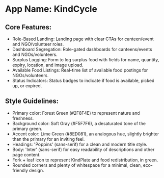 # **App Name**: KindCycle

## Core Features:

- Role-Based Landing: Landing page with clear CTAs for canteen/event and NGO/volunteer roles.
- Dashboard Segregation: Role-gated dashboards for canteens/events and NGOs/volunteers.
- Surplus Logging: Form to log surplus food with fields for name, quantity, expiry, location, and image upload.
- Available Food Listings: Real-time list of available food postings for NGOs/volunteers.
- Status Indicators: Status badges to indicate if food is available, picked up, or expired.

## Style Guidelines:

- Primary color: Forest Green (#2F8F4E) to represent nature and freshness.
- Background color: Soft Gray (#F5F7F6), a desaturated tone of the primary green.
- Accent color: Lime Green (#8ED081), an analogous hue, slightly brighter than the primary for an inviting feel.
- Headings: 'Poppins' (sans-serif) for a clean and modern title style.
- Body: 'Inter' (sans-serif) for easy readability of descriptions and other page content.
- Fork + leaf icon to represent KindPlate and food redistribution, in green.
- Rounded corners and plenty of whitespace for a minimal, clean, eco-friendly design.